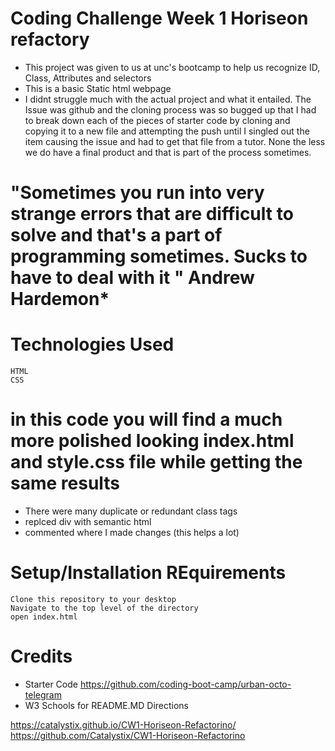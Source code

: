 # Coding Challenge Week 1 Horiseon refactory
* This project was given to us at unc's bootcamp to help us recognize ID, Class, Attributes and selectors
* This is a basic Static html webpage
* I didnt struggle much with the actual project and what it entailed. The Issue was github and the cloning process was so bugged up that I had to break down each of the pieces of starter code by cloning and copying it to a new file and attempting the push until I singled out the item causing the issue and had to get that file from a tutor. 
None the less we do have a final product and that is part of the process sometimes.

# "Sometimes you run into very strange errors that are difficult to solve and that's a part of programming sometimes. Sucks to have to deal with it " Andrew Hardemon*


# Technologies Used
    HTML
    CSS

# in this code you will find a much more polished looking index.html and style.css file while getting the same results
 * There were many duplicate or redundant class tags
 * replced div with semantic html 
 * commented where I made changes (this helps a lot)

# Setup/Installation REquirements
    Clone this repository to your desktop
    Navigate to the top level of the directory
    open index.html

# Credits
 * Starter Code https://github.com/coding-boot-camp/urban-octo-telegram
 * W3 Schools for README.MD Directions

 https://catalystix.github.io/CW1-Horiseon-Refactorino/
 https://github.com/Catalystix/CW1-Horiseon-Refactorino

 